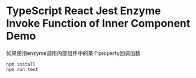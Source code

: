 TypeScript React Jest Enzyme Invoke Function of Inner Component Demo
====================================================================

如果使用enzyme调用内部组件中的某个property回调函数

```
npm install
npm run test
```
